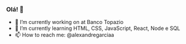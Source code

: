 ### Olá! 👋

- 🔭 I’m currently working on at Banco Topazio
- 🌱 I’m currently learning HTML, CSS, JavaScript, React, Node e SQL
- 📫 How to reach me: @alexandregarciaa

